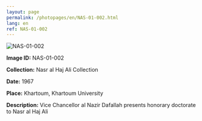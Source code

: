 ```yaml
---
layout: page
permalink: /photopages/en/NAS-01-002.html
lang: en
ref: NAS-01-002
---
```


![NAS-01-002](/smallimages/NAS-01-002-600.jpg)

**Image ID:** NAS-01-002

**Collection:** Nasr al Haj Ali Collection

**Date:** 1967

**Place:** Khartoum, Khartoum University

**Description:** Vice Chancellor al Nazir Dafallah presents honorary doctorate to Nasr al Haj Ali
